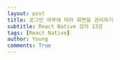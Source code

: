 ```yaml
---
layout: post
title: 로그인 여부에 따라 화면을 관리하기
subtitle: React Native 강의 13강
tags: [React Native]
author: Young
comments: True
---
```

